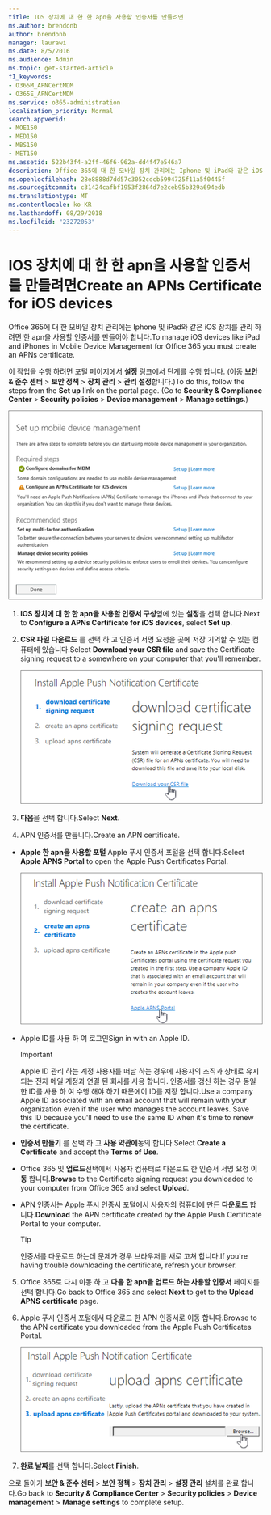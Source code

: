 ```yaml
---
title: IOS 장치에 대 한 한 apn을 사용할 인증서를 만들려면
ms.author: brendonb
author: brendonb
manager: laurawi
ms.date: 8/5/2016
ms.audience: Admin
ms.topic: get-started-article
f1_keywords:
- O365M_APNCertMDM
- O365E_APNCertMDM
ms.service: o365-administration
localization_priority: Normal
search.appverid:
- MOE150
- MED150
- MBS150
- MET150
ms.assetid: 522b43f4-a2ff-46f6-962a-dd4f47e546a7
description: Office 365에 대 한 모바일 장치 관리에는 Iphone 및 iPad와 같은 iOS 장치를 관리 하려면 먼저 한 apn을 사용할 인증서를 만들려면 다음이 단계를 수행 합니다.
ms.openlocfilehash: 28e8888d7dd57c3052cdcb5994725f11a5f0445f
ms.sourcegitcommit: c31424cafbf1953f2864d7e2ceb95b329a694edb
ms.translationtype: MT
ms.contentlocale: ko-KR
ms.lasthandoff: 08/29/2018
ms.locfileid: "23272053"
---
```

# <a name="create-an-apns-certificate-for-ios-devices"></a><span data-ttu-id="98a46-103">IOS 장치에 대 한 한 apn을 사용할 인증서를 만들려면</span><span class="sxs-lookup"><span data-stu-id="98a46-103">Create an APNs Certificate for iOS devices</span></span>

 <span data-ttu-id="98a46-104">Office 365에 대 한 모바일 장치 관리에는 Iphone 및 iPad와 같은 iOS 장치를 관리 하려면 한 apn을 사용할 인증서를 만들어야 합니다.</span><span class="sxs-lookup"><span data-stu-id="98a46-104">To manage iOS devices like iPad and iPhones in Mobile Device Management for Office 365 you must create an APNs certificate.</span></span> 
  
<span data-ttu-id="98a46-p101">이 작업을 수행 하려면 포털 페이지에서 **설정** 링크에서 단계를 수행 합니다. (이동 **보안 &amp; 준수 센터** \> **보안 정책** \> **장치 관리** \> **관리 설정**합니다.)</span><span class="sxs-lookup"><span data-stu-id="98a46-p101">To do this, follow the steps from the **Set up** link on the portal page. (Go to **Security &amp; Compliance Center** \> **Security policies** \> **Device management** \> **Manage settings**.)</span></span>
  
![권장 되는 단계 및 필요한 모바일 장치 관리 설정](media/d71e3c76-b6b9-4549-ade6-cbfab846d908.png)
  
1. <span data-ttu-id="98a46-108">**IOS 장치에 대 한 한 apn을 사용할 인증서 구성**옆에 있는 **설정**을 선택 합니다.</span><span class="sxs-lookup"><span data-stu-id="98a46-108">Next to **Configure a APNs Certificate for iOS devices**, select **Set up**.</span></span>
    
2. <span data-ttu-id="98a46-109">**CSR 파일 다운로드** 를 선택 하 고 인증서 서명 요청을 곳에 저장 기억할 수 있는 컴퓨터에 있습니다.</span><span class="sxs-lookup"><span data-stu-id="98a46-109">Select **Download your CSR file** and save the Certificate signing request to a somewhere on your computer that you'll remember.</span></span> 
    
    ![APN 인증서 대화 상자를 설치 합니다.](media/03aa8a24-e95c-4077-9b6b-ef76a86bafd7.png)
  
3. <span data-ttu-id="98a46-111">**다음**을 선택 합니다.</span><span class="sxs-lookup"><span data-stu-id="98a46-111">Select **Next**.</span></span>
    
4. <span data-ttu-id="98a46-112">APN 인증서를 만듭니다.</span><span class="sxs-lookup"><span data-stu-id="98a46-112">Create an APN certificate.</span></span>
    
  - <span data-ttu-id="98a46-113">**Apple 한 apn을 사용할 포털** Apple 푸시 인증서 포털을 선택 합니다.</span><span class="sxs-lookup"><span data-stu-id="98a46-113">Select **Apple APNS Portal** to open the Apple Push Certificates Portal.</span></span> 
    
    ![Apple 한 apn을 사용할 포털을 선택 된 APN 알림 인증서 대화 상자를 설치 합니다.](media/ce19f53c-f44a-470b-baf3-9278dfda2ba5.png)
  
  - <span data-ttu-id="98a46-115">Apple ID를 사용 하 여 로그인</span><span class="sxs-lookup"><span data-stu-id="98a46-115">Sign in with an Apple ID.</span></span>
    
    > [!IMPORTANT]
    > <span data-ttu-id="98a46-p102">Apple ID 관리 하는 계정 사용자를 떠날 하는 경우에 사용자의 조직과 상태로 유지 되는 전자 메일 계정과 연결 된 회사를 사용 합니다. 인증서를 갱신 하는 경우 동일한 ID를 사용 하 여 수행 해야 하기 때문에이 ID를 저장 합니다.</span><span class="sxs-lookup"><span data-stu-id="98a46-p102">Use a company Apple ID associated with an email account that will remain with your organization even if the user who manages the account leaves. Save this ID because you'll need to use the same ID when it's time to renew the certificate.</span></span> 
  
  - <span data-ttu-id="98a46-118">**인증서 만들기** 를 선택 하 고 **사용 약관에**동의 합니다.</span><span class="sxs-lookup"><span data-stu-id="98a46-118">Select **Create a Certificate** and accept the **Terms of Use**.</span></span>
    
  - <span data-ttu-id="98a46-119">Office 365 및 **업로드**선택에서 사용자 컴퓨터로 다운로드 한 인증서 서명 요청 **이동** 합니다.</span><span class="sxs-lookup"><span data-stu-id="98a46-119">**Browse** to the Certificate signing request you downloaded to your computer from Office 365 and select **Upload**.</span></span>
    
  - <span data-ttu-id="98a46-120">APN 인증서는 Apple 푸시 인증서 포털에서 사용자의 컴퓨터에 만든 **다운로드** 합니다.</span><span class="sxs-lookup"><span data-stu-id="98a46-120">**Download** the APN certificate created by the Apple Push Certificate Portal to your computer.</span></span> 
    
    > [!TIP]
    > <span data-ttu-id="98a46-121">인증서를 다운로드 하는데 문제가 경우 브라우저를 새로 고쳐 합니다.</span><span class="sxs-lookup"><span data-stu-id="98a46-121">If you're having trouble downloading the certificate, refresh your browser.</span></span> 
  
5. <span data-ttu-id="98a46-122">Office 365로 다시 이동 하 고 **다음** **한 apn을 업로드 하는 사용할 인증서** 페이지를 선택 합니다.</span><span class="sxs-lookup"><span data-stu-id="98a46-122">Go back to Office 365 and select **Next** to get to the **Upload APNS certificate** page.</span></span> 
    
6. <span data-ttu-id="98a46-123">Apple 푸시 인증서 포털에서 다운로드 한 APN 인증서로 이동 합니다.</span><span class="sxs-lookup"><span data-stu-id="98a46-123">Browse to the APN certificate you downloaded from the Apple Push Certificates Portal.</span></span>
    
    ![Apple에서 다운로드 한 apn을 사용할 인증서를 선택 하려면 찾아보기 단추를 클릭 합니다.](media/afe2849d-af23-4c55-9009-d8f25edaf6c0.png)
  
7. <span data-ttu-id="98a46-125">**완료 날짜**를 선택 합니다.</span><span class="sxs-lookup"><span data-stu-id="98a46-125">Select **Finish**.</span></span>
    
<span data-ttu-id="98a46-126">으로 돌아가 **보안 &amp; 준수 센터** \> **보안 정책** \> **장치 관리** \> **설정 관리** 설치를 완료 합니다.</span><span class="sxs-lookup"><span data-stu-id="98a46-126">Go back to **Security &amp; Compliance Center** \> **Security policies** \> **Device management** \> **Manage settings** to complete setup.</span></span> 
  

